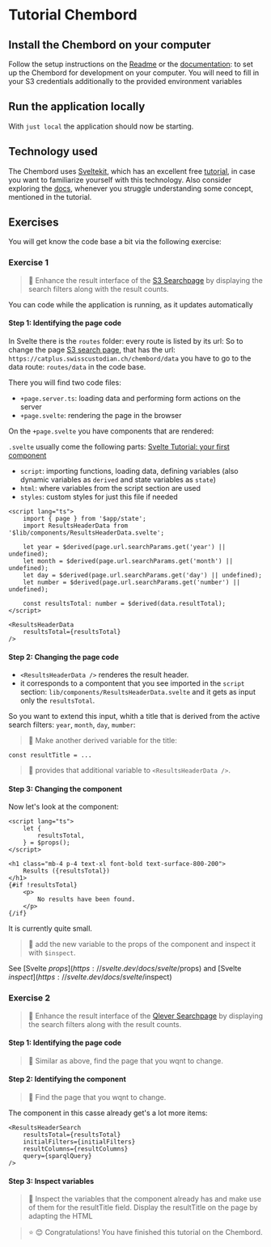 # Tutorial Chembord

## Install the Chembord on your computer

Follow the setup instructions on the [Readme](https://github.com/sdsc-ordes/catplus-chembord) or the [documentation](https://sdsc-ordes.github.io/catplus-docs/frontend/#setup): to set up the Chembord for development on your computer. You will need to fill in your S3 credentials additionally to the provided environment variables

## Run the application locally

With `just local` the application should now be starting.

## Technology used

The Chembord uses [Sveltekit](https://svelte.dev/), which has an excellent free [tutorial](https://svelte.dev/tutorial/svelte/welcome-to-svelte), in case you want to familiarize yourself with this technology. Also consider exploring the [docs](https://svelte.dev/docs), whenever you struggle understanding some concept, mentioned in the tutorial.

## Exercises

You will get know the code base a bit via the following exercise:

### Exercise 1

> :large_blue_diamond: Enhance the result interface of the [S3 Searchpage](https://sdsc-ordes.github.io/catplus-docs/frontend/#data) by displaying the search filters along with the result counts.

You can code while the application is running, as it updates automatically

#### Step 1: Identifying the page code

In Svelte there is the `routes` folder: every route is listed by its url: So to change the page [S3 search page](https://catplus.swisscustodian.ch/chembord/data), that has the url: `https://catplus.swisscustodian.ch/chembord/data` you have to go to the data route: `routes/data` in the code base.

There you will find two code files:

- `+page.server.ts`: loading data and performing form actions on the server
- `+page.svelte`: rendering the page in the browser

On the `+page.svelte` you have components that are rendered:

`.svelte` usually come the following parts: [Svelte Tutorial: your first component](https://svelte.dev/tutorial/svelte/your-first-component)

- `script`: importing functions, loading data, defining variables (also dynamic variables as `derived` and state variables as `state`)
- `html`: where variables from the script section are used
- `styles`: custom styles for just this file if needed

```svelte
<script lang="ts">
	import { page } from '$app/state';
    import ResultsHeaderData from '$lib/components/ResultsHeaderData.svelte';

    let year = $derived(page.url.searchParams.get('year') || undefined);
	let month = $derived(page.url.searchParams.get('month') || undefined);
	let day = $derived(page.url.searchParams.get('day') || undefined);
	let number = $derived(page.url.searchParams.get('number') || undefined);

    const resultsTotal: number = $derived(data.resultTotal);
</script>

<ResultsHeaderData
    resultsTotal={resultsTotal}
/>
```

#### Step 2: Changing the page code

- `<ResultsHeaderData />` renderes the result header.
- it corresponds to a compontent that you see imported in the `script` section: `lib/components/ResultsHeaderData.svelte` and it gets as input only the `resultsTotal`.

So you want to extend this input, whith a title that is derived from the active search filters:
`year`, `month`, `day`, `mumber`:

> :small_blue_diamond: Make another derived variable for the title:

`const resultTitle = ...`

> :small_blue_diamond: provides that additional variable to `<ResultsHeaderData />`.

#### Step 3: Changing the component

Now let's look at the component:

```svelte
<script lang="ts">
	let {
		resultsTotal,
	} = $props();
</script>

<h1 class="mb-4 p-4 text-xl font-bold text-surface-800-200">
    Results ({resultsTotal})
</h1>
{#if !resultsTotal}
	<p>
		No results have been found.
	</p>
{/if}
```

It is currently quite small.

> :small_blue_diamond: add the new variable to the props of the component and inspect it with `$inspect`.

See [Svelte $props](https://svelte.dev/docs/svelte/$props) and [Svelte $inspect](https://svelte.dev/docs/svelte/$inspect)


### Exercise 2


> :large_blue_diamond: Enhance the result interface of the [Qlever Searchpage](https://sdsc-ordes.github.io/catplus-docs/frontend/#search) by displaying the search filters along with the result counts.

#### Step 1: Identifying the page code

> :small_blue_diamond: Similar as above, find the page that you wqnt to change.

#### Step 2: Identifying the component

> :small_blue_diamond: Find the page that you wqnt to change.

The component in this casse already get's a lot more items:

```svelte
<ResultsHeaderSearch
	resultsTotal={resultsTotal}
	initialFilters={initialFilters}
	resultColumns={resultColumns}
	query={sparqlQuery}
/>
```

#### Step 3: Inspect variables

> :small_blue_diamond: Inspect the variables that the component already has and make use of them for the resultTitle field. Display the resultTitle on the page by adapting the HTML

> :star:  :blush: Congratulations! You have finished this tutorial on the Chembord.
